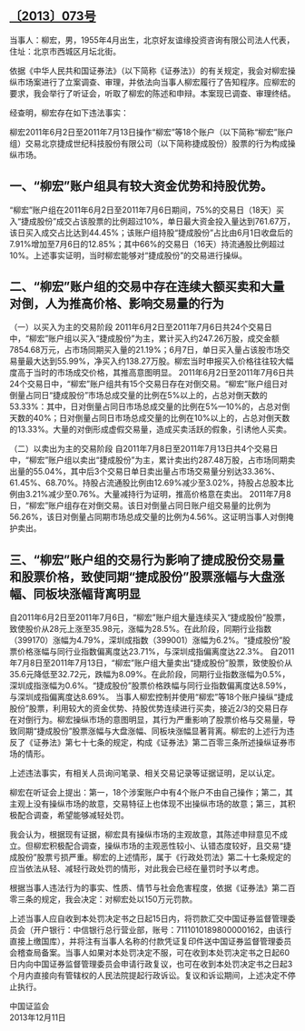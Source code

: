 ## [〔2013〕073号](http://www.csrc.gov.cn/pub/zjhpublic/G00306212/201401/t20140124_243102.htm)


当事人：柳宏，男，1955年4月出生，北京好友谊缘投资咨询有限公司法人代表，住址：北京市西城区月坛北街。

依据《中华人民共和国证券法》（以下简称《证券法》）的有关规定，我会对柳宏操纵市场案进行了立案调查、审理，并依法向当事人柳宏履行了告知程序。应柳宏的要求，我会举行了听证会，听取了柳宏的陈述和申辩。本案现已调查、审理终结。


经查明，柳宏存在如下违法事实：

柳宏2011年6月2日至2011年7月13日操作“柳宏”等18个账户（以下简称“柳宏”账户组）交易北京捷成世纪科技股份有限公司（以下简称捷成股份）股票的行为构成操纵市场。

## 一、“柳宏”账户组具有较大资金优势和持股优势。
“柳宏”账户组在2011年6月2日至2011年7月6日期间，75%的交易日（18天）买入“捷成股份”成交占该股票的比例超过10%，单日最大资金投入量达到761.67万，该日买入成交占比达到44.45%；该账户组持股“捷成股份”占比由6月1日收盘后的7.91%增加至7月6日的12.85%；其中66%的交易日（16天）持流通股比例超过10%。上述事实证明，当时柳宏能够对“捷成股份”的交易进行操纵。 

## 二、“柳宏”账户组的交易中存在连续大额买卖和大量对倒，人为推高价格、影响交易量的行为
（一）以买入为主的交易阶段
2011年6月2日至2011年7月6日共24个交易日中，“柳宏”账户组以买入“捷成股份”为主，累计买入约247.26万股，成交金额7854.68万元，占市场同期买入量的21.19%；6月7日，单日买入量占该股市场交易量最大达到55.99%，净买入约138.27万股。柳宏当时申报买入价格往往较大幅度高于当时的市场成交价格，其推高意图明显。
2011年6月2日至2011年7月6日共24个交易日中，“柳宏”账户组共有15个交易日存在对倒交易。“柳宏”账户组日对倒量占同日“捷成股份”市场总成交量的比例在5%以上的，占总对倒天数的53.33%：其中，日对倒量占同日市场总成交量的比例在5%—10%的，占总对倒天数的40%；日对倒量占同日市场总成交量的比例在10%以上的，占总对倒天数的13.33%。大量的对倒形成虚假交易量，造成买卖活跃的假象，引诱他人买卖。

（二）以卖出为主的交易阶段
自2011年7月8日至2011年7月13日共4个交易日中，“柳宏”账户组以卖出“捷成股份”为主，累计卖出约287.48万股，占市场同期卖出量的55.04%，其中后3个交易日单日卖出量占市场交易量分别达33.36%、61.45%、68.70%。持股占流通股比例由12.69%减少至3.02%，持股占总股本比例由3.21%减少至0.76%。大量减持行为证明，推高价格意在卖出。
2011年7月8日，“柳宏”账户组存在对倒交易。该日对倒量占同日账户组交易量的比例为56.26%，该日对倒量占同期市场总成交量的比例为4.56%。这证明当事人对倒掩护卖出。

## 三、“柳宏”账户组的交易行为影响了捷成股份交易量和股票价格，致使同期“捷成股份”股票涨幅与大盘涨幅、同板块涨幅背离明显

自2011年6月2日至2011年7月6日，“柳宏”账户组大量连续买入“捷成股份”股票，致使股价从28元上涨至35.98元，涨幅为28.5%。在此阶段，同期行业指数（399170）涨幅为4.79%，深圳成指数（399001）涨幅为6.2%。“捷成股份”股票价格涨幅与同行业指数偏离度达23.71%，与深圳成指偏离度达22.3%。
自2011年7月8日至2011年7月13日，“柳宏”账户组大量卖出“捷成股份”股票，致使股价从35.6元降低至32.72元，跌幅为8.09%。在此阶段，同期行业指数涨幅为0.5%，深圳成指涨幅为0.6%。“捷成股份”股票价格跌幅与同行业指数偏离度达8.59%，与深圳成指偏离度达8.69%。
当事人柳宏控制并使用“柳宏”等18个账户操纵“捷成股份”股票，利用较大的资金优势、持股优势连续进行买卖，接近2/3的交易日存在对倒行为。柳宏操纵市场的意图明显，其行为严重影响了股票价格与交易量，导致同期“捷成股份”股票涨幅与大盘涨幅、同板块涨幅显著背离。柳宏的上述行为违反了《证券法》第七十七条的规定，构成《证券法》第二百零三条所述操纵证券市场的情形。

上述违法事实，有相关人员询问笔录、相关交易记录等证据证明，足以认定。

柳宏在听证会上提出：第一，18个涉案账户中有4个账户不由自己操作；第二，其主观上没有操纵市场的故意，交易特征上也体现不出操纵市场的故意；第三，其积极配合调查，希望能够减轻处罚。

我会认为，根据现有证据，柳宏具有操纵市场的主观故意，其陈述申辩意见不成立。但柳宏积极配合调查，操纵市场的主观恶性较小、认错态度较好，且交易“捷成股份”股票亏损严重。柳宏的上述情形，属于《行政处罚法》第二十七条规定的应当依法从轻、减轻行政处罚的情形，对此我会已经在量罚时予以考虑。

根据当事人违法行为的事实、性质、情节与社会危害程度，依据《证券法》第二百零三条的规定，我会决定：对柳宏处以150万元罚款。

上述当事人应自收到本处罚决定书之日起15日内，将罚款汇交中国证券监督管理委员会（开户银行：中信银行总行营业部，账号：7111010189800000162，由该行直接上缴国库），并将注有当事人名称的付款凭证复印件送中国证券监督管理委员会稽查局备案。当事人如果对本处罚决定不服，可在收到本处罚决定书之日起60日内向中国证券监督管理委员会申请行政复议，也可在收到本处罚决定书之日起3个月内直接向有管辖权的人民法院提起行政诉讼。复议和诉讼期间，上述决定不停止执行。




 
 
 
中国证监会   
2013年12月11日